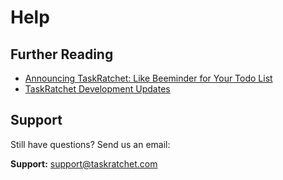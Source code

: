 # Help

## Further Reading

- [Announcing TaskRatchet: Like Beeminder for Your Todo List](https://blog.beeminder.com/taskratchet/)
- [TaskRatchet Development Updates](https://forum.beeminder.com/t/taskratchet-development-updates/5037)

## Support

Still have questions? Send us an email:

**Support:** support@taskratchet.com
